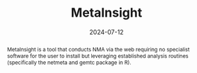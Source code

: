 ---
title: 'MetaInsight'
authors:
- Naomi Brabury
- Ryan Field
- Tom Morris
- Clareese R Nevill
- Janion Nevill
- Yiqiao Xin
- Rhiannon K Owen
- Nicola J Cooper
- Alex J Sutton
date: '2024-07-12'
publishDate: '2024-07-12T12:00:00.229650Z'
publication_types:
- software
publication: 'Zenodo'
abstract: MetaInsight is a tool that conducts NMA via the web requiring no specialist software for the user to install but leveraging established analysis routines (specifically the netmeta and gemtc package in R).
links:
- name: DOI
  url: https://zenodo.org/doi/10.5281/zenodo.7852691
- name: GitHub
  url: https://github.com/CRSU-Apps/MetaInsight/
---
